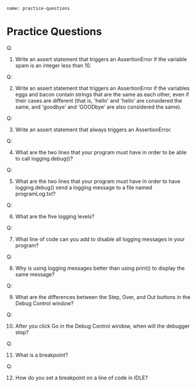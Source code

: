```ngMeta
name: practice-questions
```
# Practice Questions

Q:

1. Write an assert statement that triggers an AssertionError if the variable spam is an integer less than 10.

Q:

2. Write an assert statement that triggers an AssertionError if the variables eggs and bacon contain strings that are the same as each other, even if their cases are different (that is, 'hello' and 'hello' are considered the same, and 'goodbye' and 'GOODbye' are also considered the same).

Q:

3. Write an assert statement that always triggers an AssertionError.

Q:

4. What are the two lines that your program must have in order to be able to call logging.debug()?

Q:

5. What are the two lines that your program must have in order to have logging.debug() send a logging message to a file named programLog.txt?

Q:

6. What are the five logging levels?

Q:

7. What line of code can you add to disable all logging messages in your program?

Q:

8. Why is using logging messages better than using print() to display the same message?

Q:

9. What are the differences between the Step, Over, and Out buttons in the Debug Control window?

Q:

10. After you click Go in the Debug Control window, when will the debugger stop?

Q:

11. What is a breakpoint?

Q:

12. How do you set a breakpoint on a line of code in IDLE?